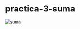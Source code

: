 # practica-3-suma
![suma](https://github.com/sfdsadfdsad/practica-3-suma/assets/151810183/7707fd62-6893-495f-87cf-46d67299833f)
